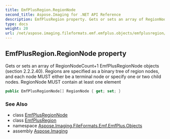 ```yaml
---
title: EmfPlusRegion.RegionNode
second_title: Aspose.Imaging for .NET API Reference
description: EmfPlusRegion property. Gets or sets an array of RegionNodeCount1 EmfPlusRegionNode objects section 2.2.2.40. Regions are specified as a binary tree of region nodes and each node MUST either be a terminal node or specify one or two child nodes. RegionNode MUST contain at least one element
type: docs
weight: 20
url: /net/aspose.imaging.fileformats.emf.emfplus.objects/emfplusregion/regionnode/
---
```

## EmfPlusRegion.RegionNode property

Gets or sets an array of RegionNodeCount+1 EmfPlusRegionNode objects (section 2.2.2.40). Regions are specified as a binary tree of region nodes, and each node MUST either be a terminal node or specify one or two child nodes. RegionNode MUST contain at least one element

```csharp
public EmfPlusRegionNode[] RegionNode { get; set; }
```

### See Also

* class [EmfPlusRegionNode](../../emfplusregionnode/)
* class [EmfPlusRegion](../)
* namespace [Aspose.Imaging.FileFormats.Emf.EmfPlus.Objects](../../emfplusregion/)
* assembly [Aspose.Imaging](../../../)



